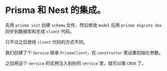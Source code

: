 # Prisma 和 Nest 的集成。

先用 `prisma init` 创建 `schema` 文件，然后修改 `model` 后用 `prisma migrate dev` 同步到数据库和生成 `client` 代码。

只不过之后使用 `client` 代码的方式不同。

我们创建了个 `Service` 继承 `PrismaClient`，在 `constructor` 里设置初始化参数。

之后把这个 `service` 的实例注入到别的 `service` 里，就可以做 `CRUD` 了。